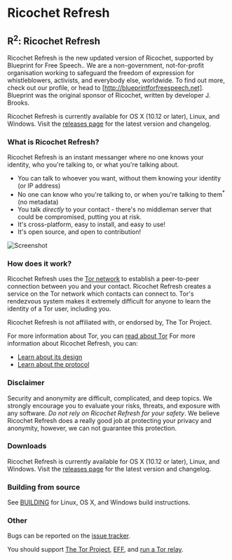 # Ricochet Refresh

## R<sup>2</sup>: Ricochet Refresh
Ricochet Refresh is the new updated version of Ricochet, supported by Blueprint for Free Speech.. We are a non-government, not-for-profit organisation working to safeguard the freedom of expression for whistleblowers, activists, and everybody else, worldwide. To find out more, check out our profile, or head to [http://blueprintforfreespeech.net]. Blueprint was the original sponsor of Ricochet, written by developer J. Brooks.

Ricochet Refresh is currently available for OS X (10.12 or later), Linux, and Windows. Visit the [releases page](https://github.com/blueprint-freespeech/ricochet-refresh/releases) for the latest version and changelog.

### What is Ricochet Refresh?
Ricochet Refresh is an instant messanger where no one knows your identity, who you're talking to, or what you're talking about.
  * You can talk to whoever you want, without them knowing your identity (or IP address)
  * No one can know who you're talking to, or when you're talking to them<sup>*</sup> (no metadata)
  * You talk *directly* to your contact - there's no middleman server that could be compromised, putting you at risk.
  * It's cross-platform, easy to install, and easy to use!
  * It's open source, and open to contribution!

[//]: # (we should update this screenshot)
![Screenshot](ricochetscreen.png) 

### How does it work?
Ricochet Refresh uses the [Tor network](https://www.torproject.org/docs/hidden-services.html.en) to establish a peer-to-peer connection between you and your contact. Ricochet Refresh creates a service on the Tor network which contacts can connect to. Tor's rendezvous system makes it extremely difficult for anyone to learn the identity of a Tor user, including you.

Ricochet Refresh is not affiliated with, or endorsed by, The Tor Project.

For more information about Tor, you can [read about Tor](https://www.torproject.org/about/overview.html.en)
For more information about Ricochet Refresh, you can:
  * [Learn about its design](https://github.com/blueprint-freespeech/ricochet-refresh/blob/main/doc/design.md)
  * [Learn about the protocol](https://github.com/blueprint-freespeech/ricochet-refresh/blob/main/doc/protocol.md)

### Disclaimer
Security and anonymity are difficult, complicated, and deep topics. We strongly encourage you to evaluate your risks, threats, and exposure with any software. *Do not rely on Ricochet Refresh for your safety*. We believe Ricochet Refresh does a really good job at protecting your privacy and anonymity, however, we can not guarantee this protection. 

### Downloads
Ricochet Refresh is currently available for OS X (10.12 or later), Linux, and Windows. Visit the [releases page](https://github.com/blueprint-freespeech/ricochet-refresh/releases) for the latest version and changelog.

### Building from source
See [BUILDING](https://github.com/blueprint-freespeech/ricochet-refresh/blob/master/BUILDING.md) for Linux, OS X, and Windows build instructions.

### Other
Bugs can be reported on the [issue tracker](https://github.com/blueprint-freespeech/ricochet-refresh/issues).

[//]: # (todo: update transifex link)
[//]: # (Translations can be contributed on [Transifex]\(https://www.transifex.com/projects/p/ricochet/\).)

You should support [The Tor Project](https://www.torproject.org/donate/donate.html.en), [EFF](https://www.eff.org/), and [run a Tor relay](https://www.torproject.org/docs/tor-relay-debian.html.en).

